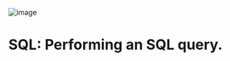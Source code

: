 ![image](https://github.com/user-attachments/assets/07b3e671-3d1b-4144-964d-328ded3360b3)


# SQL: Performing an SQL query.
